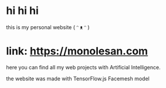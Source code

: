 # hi hi hi
this is my personal website
( ᵔ ᴥ ᵔ )

link: https://monolesan.com
====

here you can find all my web projects with Artificial Intelligence.



the website was made with TensorFlow.js Facemesh model


